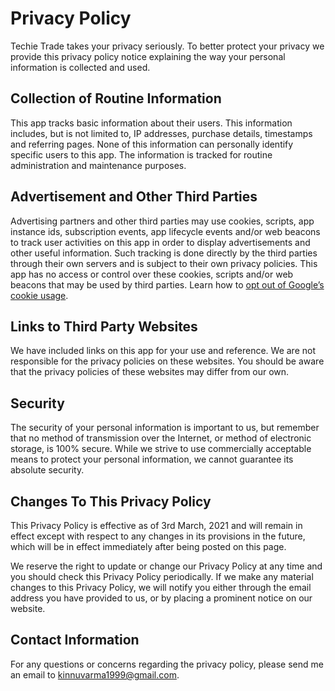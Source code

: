 # Privacy Policy

Techie Trade takes your privacy seriously. To better protect your privacy we provide this privacy policy notice explaining the way your personal information is collected and used.


## Collection of Routine Information

This app tracks basic information about their users. This information includes, but is not limited to, IP addresses, purchase details, timestamps and referring pages. None of this information can personally identify specific users to this app. The information is tracked for routine administration and maintenance purposes.


## Advertisement and Other Third Parties

Advertising partners and other third parties may use cookies, scripts, app instance ids, subscription events, app lifecycle events and/or web beacons to track user activities on this app in order to display advertisements and other useful information. Such tracking is done directly by the third parties through their own servers and is subject to their own privacy policies. This app has no access or control over these cookies, scripts and/or web beacons that may be used by third parties. Learn how to [opt out of Google’s cookie usage](http://www.google.com/privacy_ads.html).


## Links to Third Party Websites

We have included links on this app for your use and reference. We are not responsible for the privacy policies on these websites. You should be aware that the privacy policies of these websites may differ from our own.


## Security

The security of your personal information is important to us, but remember that no method of transmission over the Internet, or method of electronic storage, is 100% secure. While we strive to use commercially acceptable means to protect your personal information, we cannot guarantee its absolute security.


## Changes To This Privacy Policy

This Privacy Policy is effective as of 3rd March, 2021 and will remain in effect except with respect to any changes in its provisions in the future, which will be in effect immediately after being posted on this page.

We reserve the right to update or change our Privacy Policy at any time and you should check this Privacy Policy periodically. If we make any material changes to this Privacy Policy, we will notify you either through the email address you have provided to us, or by placing a prominent notice on our website.


## Contact Information

For any questions or concerns regarding the privacy policy, please send me an email to kinnuvarma1999@gmail.com.
